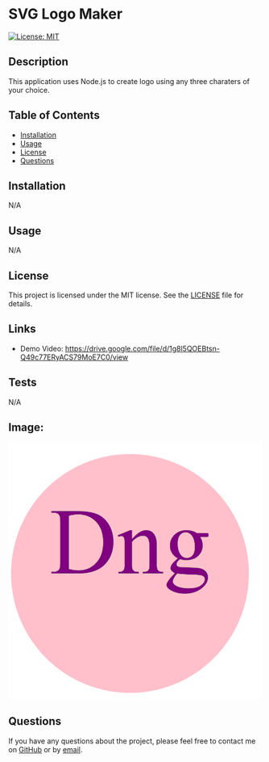 # SVG Logo Maker

[![License: MIT](https://img.shields.io/badge/License-MIT-yellow.svg)](https://opensource.org/licenses/MIT)

## Description

This application uses Node.js to create logo using any three charaters of your choice.

## Table of Contents

- [Installation](#installation)
- [Usage](#usage)
- [License](#license)
- [Questions](#questions)

## Installation

N/A

## Usage

N/A

## License

This project is licensed under the MIT license. See the [LICENSE](https://opensource.org/licenses/MIT) file for details.

## Links

- Demo Video: https://drive.google.com/file/d/1g8l5QOEBtsn-Q49c77ERyACS79MoE7C0/view

## Tests

N/A

## Image:

<img 
src="./Image/DNG.png">

## Questions

If you have any questions about the project, please feel free to contact me on [GitHub](https://github.com/undefined) or by [email](mailto:daningore11@gmail.com).
